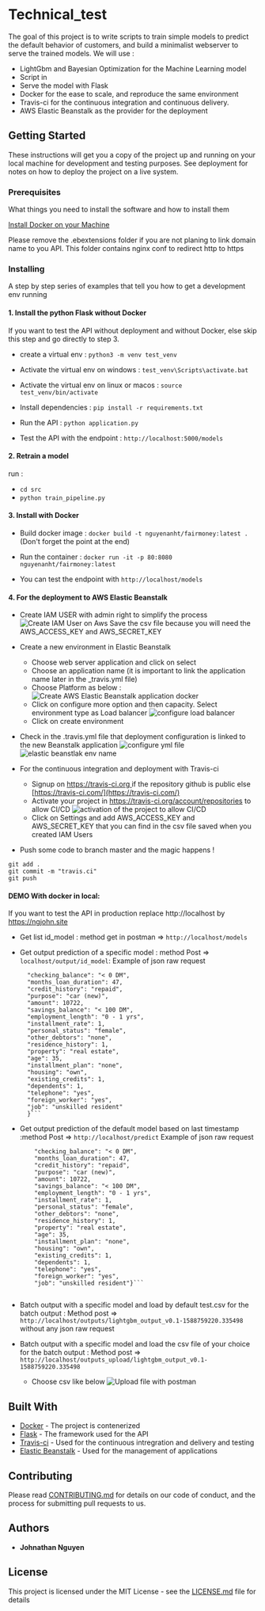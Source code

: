 # Technical_test

The goal of this project is to write scripts to train simple models to predict the default behavior of customers, and build a minimalist webserver to serve the trained models.
We will use :
* LightGbm and Bayesian Optimization for the Machine Learning model
* Script in 
* Serve the model with Flask
* Docker for the ease to scale, and reproduce the same environment
* Travis-ci for the continuous integration and continuous delivery.
* AWS Elastic Beanstalk as the provider for the deployment


## Getting Started

These instructions will get you a copy of the project up and running on your local machine for development and testing purposes. See deployment for notes on how to deploy the project on a live system.

### Prerequisites

What things you need to install the software and how to install them

[Install Docker on your Machine](https://docs.docker.com/get-docker/) 

Please remove the .ebextensions folder if you are not planing to link domain name to you API.
This folder contains nginx conf to redirect http to https


### Installing

A step by step series of examples that tell you how to get a development env running

#### 1. Install the python Flask without Docker ####
If you want to test the API without deployment and without Docker, else skip this step and go directly to step 3.

* create a virtual env : ```python3 -m venv test_venv```

* Activate the virtual env on windows : ```test_venv\Scripts\activate.bat```

* Activate the virtual env on linux or macos : ```source test_venv/bin/activate```

* Install dependencies : ```pip install -r requirements.txt```
* Run the API : ```python application.py```

* Test the API with the endpoint : ```http://localhost:5000/models```

#### 2. Retrain a model ####
run : 
* ```cd src```
* ```python train_pipeline.py```

#### 3. Install with Docker ####

* Build docker image : ```docker build -t nguyenanht/fairmoney:latest .``` (Don't forget the point at the end)

* Run the container : ```docker run -it -p 80:8080 nguyenanht/fairmoney:latest```

* You can test the endpoint with ```http://localhost/models```


#### 4. For the deployment to AWS Elastic Beanstalk ####
* Create IAM USER with admin right to simplify the process
    ![Create IAM User on Aws](img/1_create_iam_user.png)
    Save the csv file because you will need the AWS_ACCESS_KEY and AWS_SECRET_KEY
* Create a new environment in Elastic Beanstalk
    * Choose web server application and click on select
    * Choose an application name (it is important to link the application name later in the _travis.yml file)
    * Choose Platform as below :
     ![Create AWS Elastic Beanstalk application docker](img/create_beanstlak_docker.png)
    * Click on configure more option and then capacity. Select environment type as Load balancer
      ![configure load balancer](img/load_balencer.png)
    * Click on create environment

* Check in the .travis.yml file that deployment configuration is linked to the new Beanstalk application
     ![configure yml file](img/travisyml.png)
     ![elastic beanstlak env name](img/elasticbeanstlakenvname.png)
     
* For the continuous integration and deployment with Travis-ci
    * Signup on [https://travis-ci.org ](https://travis-ci.org)  if the repository github is public else [https://travis-ci.com/](https://travis-ci.com/)
    * Activate your project in https://travis-ci.org/account/repositories to allow CI/CD
      ![activation of the project to allow CI/CD](img/activation_project_travis.png)
    * Click on Settings and add AWS_ACCESS_KEY and AWS_SECRET_KEY that you can find in the csv file saved when you created IAM Users

* Push some code to branch master and the magic happens !
```
git add .
git commit -m "travis.ci"
git push
```
 
 
 
#### DEMO With docker in local: 
If you want to test the API in production replace http://localhost by https://ngjohn.site
* Get list id_model : method get in postman => ```http://localhost/models```
* Get output prediction of a specific model : method Post => ```localhost/output/id_model```:
   Example of json raw request    
  ```{
	"checking_balance": "< 0 DM",
	"months_loan_duration": 47,
	"credit_history": "repaid",
	"purpose": "car (new)",
	"amount": 10722,
	"savings_balance": "< 100 DM",
	"employment_length": "0 - 1 yrs",
	"installment_rate": 1,
	"personal_status": "female",
	"other_debtors": "none",
	"residence_history": 1,
	"property": "real estate",
	"age": 35,
	"installment_plan": "none",
	"housing": "own",
	"existing_credits": 1,
	"dependents": 1,
	"telephone": "yes",
	"foreign_worker": "yes",
	"job": "unskilled resident"
	}```

* Get output prediction of the default model based on last timestamp :method Post => ```http://localhost/predict```
    Example of json raw request
    ```{
        "checking_balance": "< 0 DM",
        "months_loan_duration": 47,
        "credit_history": "repaid",
        "purpose": "car (new)",
        "amount": 10722,
        "savings_balance": "< 100 DM",
        "employment_length": "0 - 1 yrs",
        "installment_rate": 1,
        "personal_status": "female",
        "other_debtors": "none",
        "residence_history": 1,
        "property": "real estate",
        "age": 35,
        "installment_plan": "none",
        "housing": "own",
        "existing_credits": 1,
        "dependents": 1,
        "telephone": "yes",
        "foreign_worker": "yes",
        "job": "unskilled resident"}```
  
  
* Batch output with a specific model and load by default test.csv for the batch output : Method post =>
```http://localhost/outputs/lightgbm_output_v0.1-1588759220.335498```
    without any json raw request
    
* Batch output with a specific model and load the csv file of your choice for the batch output : Method post => ```http://localhost/outputs_upload/lightgbm_output_v0.1-1588759220.335498```
    * Choose csv like below
    ![Upload file with postman](img/Postman_upload_csv_file.png)


## Built With

* [Docker](https://www.docker.com/) - The project is contenerized
* [Flask](https://flask.palletsprojects.com/en/1.1.x/) - The framework used for the API
* [Travis-ci](https://travis-ci.com/) - Used for the continuous intregration and delivery and testing
* [Elastic Beanstalk](https://aws.amazon.com/fr/elasticbeanstalk/) - Used for the management of applications

## Contributing

Please read [CONTRIBUTING.md](https://gist.github.com/PurpleBooth/b24679402957c63ec426) for details on our code of conduct, and the process for submitting pull requests to us.


## Authors

* **Johnathan Nguyen** 

## License

This project is licensed under the MIT License - see the [LICENSE.md](LICENSE.md) file for details






    
